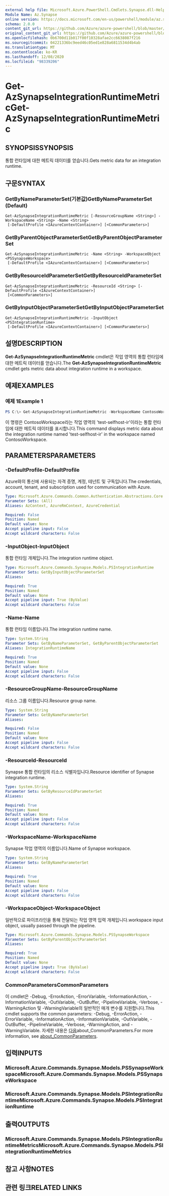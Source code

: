 ```yaml
---
external help file: Microsoft.Azure.PowerShell.Cmdlets.Synapse.dll-Help.xml
Module Name: Az.Synapse
online version: https://docs.microsoft.com/en-us/powershell/module/az.synapse/get-azsynapseintegrationruntimemetric
schema: 2.0.0
content_git_url: https://github.com/Azure/azure-powershell/blob/master/src/Synapse/Synapse/help/Get-AzSynapseIntegrationRuntimeMetric.md
original_content_git_url: https://github.com/Azure/azure-powershell/blob/master/src/Synapse/Synapse/help/Get-AzSynapseIntegrationRuntimeMetric.md
ms.openlocfilehash: 0b6700d11b017f00f10328afae2cc6638087f216
ms.sourcegitcommit: 04221336bc9eed46c05ed1e828a6811534d4b4ab
ms.translationtype: MT
ms.contentlocale: ko-KR
ms.lasthandoff: 12/08/2020
ms.locfileid: "98339206"
---
```

# <span data-ttu-id="4ca4a-101">Get-AzSynapseIntegrationRuntimeMetric</span><span class="sxs-lookup"><span data-stu-id="4ca4a-101">Get-AzSynapseIntegrationRuntimeMetric</span></span>

## <span data-ttu-id="4ca4a-102">SYNOPSIS</span><span class="sxs-lookup"><span data-stu-id="4ca4a-102">SYNOPSIS</span></span>
<span data-ttu-id="4ca4a-103">통합 런타임에 대한 메트릭 데이터를 얻습니다.</span><span class="sxs-lookup"><span data-stu-id="4ca4a-103">Gets metric data for an integration runtime.</span></span> 

## <span data-ttu-id="4ca4a-104">구문</span><span class="sxs-lookup"><span data-stu-id="4ca4a-104">SYNTAX</span></span>

### <span data-ttu-id="4ca4a-105">GetByNameParameterSet(기본값)</span><span class="sxs-lookup"><span data-stu-id="4ca4a-105">GetByNameParameterSet (Default)</span></span>
```
Get-AzSynapseIntegrationRuntimeMetric [-ResourceGroupName <String>] -WorkspaceName <String> -Name <String>
 [-DefaultProfile <IAzureContextContainer>] [<CommonParameters>]
```

### <span data-ttu-id="4ca4a-106">GetByParentObjectParameterSet</span><span class="sxs-lookup"><span data-stu-id="4ca4a-106">GetByParentObjectParameterSet</span></span>
```
Get-AzSynapseIntegrationRuntimeMetric -Name <String> -WorkspaceObject <PSSynapseWorkspace>
 [-DefaultProfile <IAzureContextContainer>] [<CommonParameters>]
```

### <span data-ttu-id="4ca4a-107">GetByResourceIdParameterSet</span><span class="sxs-lookup"><span data-stu-id="4ca4a-107">GetByResourceIdParameterSet</span></span>
```
Get-AzSynapseIntegrationRuntimeMetric -ResourceId <String> [-DefaultProfile <IAzureContextContainer>]
 [<CommonParameters>]
```

### <span data-ttu-id="4ca4a-108">GetByInputObjectParameterSet</span><span class="sxs-lookup"><span data-stu-id="4ca4a-108">GetByInputObjectParameterSet</span></span>
```
Get-AzSynapseIntegrationRuntimeMetric -InputObject <PSIntegrationRuntime>
 [-DefaultProfile <IAzureContextContainer>] [<CommonParameters>]
```

## <span data-ttu-id="4ca4a-109">설명</span><span class="sxs-lookup"><span data-stu-id="4ca4a-109">DESCRIPTION</span></span>
<span data-ttu-id="4ca4a-110">**Get-AzSynapseIntegrationRuntimeMetric** cmdlet은 작업 영역의 통합 런타임에 대한 메트릭 데이터를 얻습니다.</span><span class="sxs-lookup"><span data-stu-id="4ca4a-110">The **Get-AzSynapseIntegrationRuntimeMetric** cmdlet gets metric data about integration runtime in a workspace.</span></span>

## <span data-ttu-id="4ca4a-111">예제</span><span class="sxs-lookup"><span data-stu-id="4ca4a-111">EXAMPLES</span></span>

### <span data-ttu-id="4ca4a-112">예제 1</span><span class="sxs-lookup"><span data-stu-id="4ca4a-112">Example 1</span></span>
```powershell
PS C:\> Get-AzSynapseIntegrationRuntimeMetric -WorkspaceName ContosoWorkspace -Name 'test-selfhost-ir'
```

<span data-ttu-id="4ca4a-113">이 명령은 ContosoWorkspace라는 작업 영역의 'test-selfhost-ir'이라는 통합 런타임에 대한 메트릭 데이터를 표시합니다.</span><span class="sxs-lookup"><span data-stu-id="4ca4a-113">This command displays metric data about the integration runtime named 'test-selfhost-ir' in the workspace named ContosoWorkspace.</span></span>

## <span data-ttu-id="4ca4a-114">PARAMETERS</span><span class="sxs-lookup"><span data-stu-id="4ca4a-114">PARAMETERS</span></span>

### <span data-ttu-id="4ca4a-115">-DefaultProfile</span><span class="sxs-lookup"><span data-stu-id="4ca4a-115">-DefaultProfile</span></span>
<span data-ttu-id="4ca4a-116">Azure와의 통신에 사용되는 자격 증명, 계정, 테넌트 및 구독입니다.</span><span class="sxs-lookup"><span data-stu-id="4ca4a-116">The credentials, account, tenant, and subscription used for communication with Azure.</span></span>

```yaml
Type: Microsoft.Azure.Commands.Common.Authentication.Abstractions.Core.IAzureContextContainer
Parameter Sets: (All)
Aliases: AzContext, AzureRmContext, AzureCredential

Required: False
Position: Named
Default value: None
Accept pipeline input: False
Accept wildcard characters: False
```

### <span data-ttu-id="4ca4a-117">-InputObject</span><span class="sxs-lookup"><span data-stu-id="4ca4a-117">-InputObject</span></span>
<span data-ttu-id="4ca4a-118">통합 런타임 개체입니다.</span><span class="sxs-lookup"><span data-stu-id="4ca4a-118">The integration runtime object.</span></span>

```yaml
Type: Microsoft.Azure.Commands.Synapse.Models.PSIntegrationRuntime
Parameter Sets: GetByInputObjectParameterSet
Aliases:

Required: True
Position: Named
Default value: None
Accept pipeline input: True (ByValue)
Accept wildcard characters: False
```

### <span data-ttu-id="4ca4a-119">-Name</span><span class="sxs-lookup"><span data-stu-id="4ca4a-119">-Name</span></span>
<span data-ttu-id="4ca4a-120">통합 런타임 이름입니다.</span><span class="sxs-lookup"><span data-stu-id="4ca4a-120">The integration runtime name.</span></span>

```yaml
Type: System.String
Parameter Sets: GetByNameParameterSet, GetByParentObjectParameterSet
Aliases: IntegrationRuntimeName

Required: True
Position: Named
Default value: None
Accept pipeline input: False
Accept wildcard characters: False
```

### <span data-ttu-id="4ca4a-121">-ResourceGroupName</span><span class="sxs-lookup"><span data-stu-id="4ca4a-121">-ResourceGroupName</span></span>
<span data-ttu-id="4ca4a-122">리소스 그룹 이름입니다.</span><span class="sxs-lookup"><span data-stu-id="4ca4a-122">Resource group name.</span></span>

```yaml
Type: System.String
Parameter Sets: GetByNameParameterSet
Aliases:

Required: False
Position: Named
Default value: None
Accept pipeline input: False
Accept wildcard characters: False
```

### <span data-ttu-id="4ca4a-123">-ResourceId</span><span class="sxs-lookup"><span data-stu-id="4ca4a-123">-ResourceId</span></span>
<span data-ttu-id="4ca4a-124">Synapse 통합 런타임의 리소스 식별자입니다.</span><span class="sxs-lookup"><span data-stu-id="4ca4a-124">Resource identifier of Synapse integration runtime.</span></span>

```yaml
Type: System.String
Parameter Sets: GetByResourceIdParameterSet
Aliases:

Required: True
Position: Named
Default value: None
Accept pipeline input: False
Accept wildcard characters: False
```

### <span data-ttu-id="4ca4a-125">-WorkspaceName</span><span class="sxs-lookup"><span data-stu-id="4ca4a-125">-WorkspaceName</span></span>
<span data-ttu-id="4ca4a-126">Synapse 작업 영역의 이름입니다.</span><span class="sxs-lookup"><span data-stu-id="4ca4a-126">Name of Synapse workspace.</span></span>

```yaml
Type: System.String
Parameter Sets: GetByNameParameterSet
Aliases:

Required: True
Position: Named
Default value: None
Accept pipeline input: False
Accept wildcard characters: False
```

### <span data-ttu-id="4ca4a-127">-WorkspaceObject</span><span class="sxs-lookup"><span data-stu-id="4ca4a-127">-WorkspaceObject</span></span>
<span data-ttu-id="4ca4a-128">일반적으로 파이프라인을 통해 전달되는 작업 영역 입력 개체입니다.</span><span class="sxs-lookup"><span data-stu-id="4ca4a-128">workspace input object, usually passed through the pipeline.</span></span>

```yaml
Type: Microsoft.Azure.Commands.Synapse.Models.PSSynapseWorkspace
Parameter Sets: GetByParentObjectParameterSet
Aliases:

Required: True
Position: Named
Default value: None
Accept pipeline input: True (ByValue)
Accept wildcard characters: False
```

### <span data-ttu-id="4ca4a-129">CommonParameters</span><span class="sxs-lookup"><span data-stu-id="4ca4a-129">CommonParameters</span></span>
<span data-ttu-id="4ca4a-130">이 cmdlet은 -Debug, -ErrorAction, -ErrorVariable, -InformationAction, -InformationVariable, -OutVariable, -OutBuffer, -PipelineVariable, -Verbose, -WarningAction 및 -WarningVariable의 일반적인 매개 변수를 지원합니다.</span><span class="sxs-lookup"><span data-stu-id="4ca4a-130">This cmdlet supports the common parameters: -Debug, -ErrorAction, -ErrorVariable, -InformationAction, -InformationVariable, -OutVariable, -OutBuffer, -PipelineVariable, -Verbose, -WarningAction, and -WarningVariable.</span></span> <span data-ttu-id="4ca4a-131">자세한 내용은 [다음](http://go.microsoft.com/fwlink/?LinkID=113216)about_CommonParameters.</span><span class="sxs-lookup"><span data-stu-id="4ca4a-131">For more information, see [about_CommonParameters](http://go.microsoft.com/fwlink/?LinkID=113216).</span></span>

## <span data-ttu-id="4ca4a-132">입력</span><span class="sxs-lookup"><span data-stu-id="4ca4a-132">INPUTS</span></span>

### <span data-ttu-id="4ca4a-133">Microsoft.Azure.Commands.Synapse.Models.PSSynapseWorkspace</span><span class="sxs-lookup"><span data-stu-id="4ca4a-133">Microsoft.Azure.Commands.Synapse.Models.PSSynapseWorkspace</span></span>

### <span data-ttu-id="4ca4a-134">Microsoft.Azure.Commands.Synapse.Models.PSIntegrationRuntime</span><span class="sxs-lookup"><span data-stu-id="4ca4a-134">Microsoft.Azure.Commands.Synapse.Models.PSIntegrationRuntime</span></span>

## <span data-ttu-id="4ca4a-135">출력</span><span class="sxs-lookup"><span data-stu-id="4ca4a-135">OUTPUTS</span></span>

### <span data-ttu-id="4ca4a-136">Microsoft.Azure.Commands.Synapse.Models.PSIntegrationRuntimeMetrics</span><span class="sxs-lookup"><span data-stu-id="4ca4a-136">Microsoft.Azure.Commands.Synapse.Models.PSIntegrationRuntimeMetrics</span></span>

## <span data-ttu-id="4ca4a-137">참고 사항</span><span class="sxs-lookup"><span data-stu-id="4ca4a-137">NOTES</span></span>

## <span data-ttu-id="4ca4a-138">관련 링크</span><span class="sxs-lookup"><span data-stu-id="4ca4a-138">RELATED LINKS</span></span>

